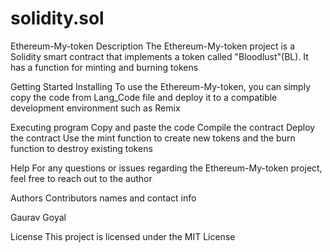 # solidity.sol

Ethereum-My-token
Description
The Ethereum-My-token project is a Solidity smart contract that implements a token called "Bloodlust"(BL). It has a function for minting and burning tokens

Getting Started
Installing
To use the Ethereum-My-token, you can simply copy the code from Lang_Code file and deploy it to a compatible development environment such as Remix

Executing program
Copy and paste the code Compile the contract Deploy the contract Use the mint function to create new tokens and the burn function to destroy existing tokens

Help
For any questions or issues regarding the Ethereum-My-token project, feel free to reach out to the author

Authors
Contributors names and contact info

Gaurav Goyal

License
This project is licensed under the MIT License
